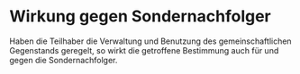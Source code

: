 # Wirkung gegen Sondernachfolger

Haben die Teilhaber die Verwaltung und Benutzung des gemeinschaftlichen Gegenstands geregelt, so wirkt die getroffene Bestimmung auch für und gegen die Sondernachfolger.